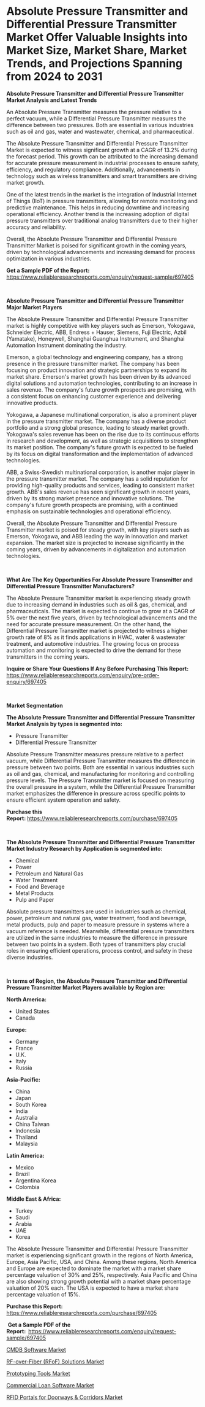 <p><h1>Absolute Pressure Transmitter and Differential Pressure Transmitter Market Offer Valuable Insights into Market Size, Market Share, Market Trends, and Projections Spanning from 2024 to 2031</h1></p><p><strong>Absolute Pressure Transmitter and Differential Pressure Transmitter Market Analysis and Latest Trends</strong></p>
<p><p>An Absolute Pressure Transmitter measures the pressure relative to a perfect vacuum, while a Differential Pressure Transmitter measures the difference between two pressures. Both are essential in various industries such as oil and gas, water and wastewater, chemical, and pharmaceutical.</p><p>The Absolute Pressure Transmitter and Differential Pressure Transmitter Market is expected to witness significant growth at a CAGR of 13.2% during the forecast period. This growth can be attributed to the increasing demand for accurate pressure measurement in industrial processes to ensure safety, efficiency, and regulatory compliance. Additionally, advancements in technology such as wireless transmitters and smart transmitters are driving market growth.</p><p>One of the latest trends in the market is the integration of Industrial Internet of Things (IIoT) in pressure transmitters, allowing for remote monitoring and predictive maintenance. This helps in reducing downtime and increasing operational efficiency. Another trend is the increasing adoption of digital pressure transmitters over traditional analog transmitters due to their higher accuracy and reliability.</p><p>Overall, the Absolute Pressure Transmitter and Differential Pressure Transmitter Market is poised for significant growth in the coming years, driven by technological advancements and increasing demand for process optimization in various industries.</p></p>
<p><strong>Get a Sample PDF of the Report:&nbsp;</strong> <a href="https://www.reliableresearchreports.com/enquiry/request-sample/697405">https://www.reliableresearchreports.com/enquiry/request-sample/697405</a></p>
<p>&nbsp;</p>
<p><strong>Absolute Pressure Transmitter and Differential Pressure Transmitter Major Market Players</strong></p>
<p><p>The Absolute Pressure Transmitter and Differential Pressure Transmitter market is highly competitive with key players such as Emerson, Yokogawa, Schneider Electric, ABB, Endress + Hauser, Siemens, Fuji Electric, Azbil (Yamatake), Honeywell, Shanghai Guanghua Instrument, and Shanghai Automation Instrument dominating the industry.</p><p>Emerson, a global technology and engineering company, has a strong presence in the pressure transmitter market. The company has been focusing on product innovation and strategic partnerships to expand its market share. Emerson's market growth has been driven by its advanced digital solutions and automation technologies, contributing to an increase in sales revenue. The company's future growth prospects are promising, with a consistent focus on enhancing customer experience and delivering innovative products.</p><p>Yokogawa, a Japanese multinational corporation, is also a prominent player in the pressure transmitter market. The company has a diverse product portfolio and a strong global presence, leading to steady market growth. Yokogawa's sales revenue has been on the rise due to its continuous efforts in research and development, as well as strategic acquisitions to strengthen its market position. The company's future growth is expected to be fueled by its focus on digital transformation and the implementation of advanced technologies.</p><p>ABB, a Swiss-Swedish multinational corporation, is another major player in the pressure transmitter market. The company has a solid reputation for providing high-quality products and services, leading to consistent market growth. ABB's sales revenue has seen significant growth in recent years, driven by its strong market presence and innovative solutions. The company's future growth prospects are promising, with a continued emphasis on sustainable technologies and operational efficiency.</p><p>Overall, the Absolute Pressure Transmitter and Differential Pressure Transmitter market is poised for steady growth, with key players such as Emerson, Yokogawa, and ABB leading the way in innovation and market expansion. The market size is projected to increase significantly in the coming years, driven by advancements in digitalization and automation technologies.</p></p>
<p>&nbsp;</p>
<p><strong>What Are The Key Opportunities For Absolute Pressure Transmitter and Differential Pressure Transmitter Manufacturers?</strong></p>
<p><p>The Absolute Pressure Transmitter market is experiencing steady growth due to increasing demand in industries such as oil & gas, chemical, and pharmaceuticals. The market is expected to continue to grow at a CAGR of 5% over the next five years, driven by technological advancements and the need for accurate pressure measurement. On the other hand, the Differential Pressure Transmitter market is projected to witness a higher growth rate of 8% as it finds applications in HVAC, water & wastewater treatment, and automotive industries. The growing focus on process automation and monitoring is expected to drive the demand for these transmitters in the coming years.</p></p>
<p><strong>Inquire or Share Your Questions If Any Before Purchasing This Report:</strong> <a href="https://www.reliableresearchreports.com/enquiry/pre-order-enquiry/697405">https://www.reliableresearchreports.com/enquiry/pre-order-enquiry/697405</a></p>
<p>&nbsp;</p>
<p><strong>Market Segmentation</strong></p>
<p><strong>The Absolute Pressure Transmitter and Differential Pressure Transmitter Market Analysis by types is segmented into:</strong></p>
<p><ul><li>Pressure Transmitter</li><li>Differential Pressure Transmitter</li></ul></p>
<p><p>Absolute Pressure Transmitter measures pressure relative to a perfect vacuum, while Differential Pressure Transmitter measures the difference in pressure between two points. Both are essential in various industries such as oil and gas, chemical, and manufacturing for monitoring and controlling pressure levels. The Pressure Transmitter market is focused on measuring the overall pressure in a system, while the Differential Pressure Transmitter market emphasizes the difference in pressure across specific points to ensure efficient system operation and safety.</p></p>
<p><strong>Purchase this Report:&nbsp;</strong><a href="https://www.reliableresearchreports.com/purchase/697405">https://www.reliableresearchreports.com/purchase/697405</a></p>
<p>&nbsp;</p>
<p><strong>The Absolute Pressure Transmitter and Differential Pressure Transmitter Market Industry Research by Application is segmented into:</strong></p>
<p><ul><li>Chemical</li><li>Power</li><li>Petroleum and Natural Gas</li><li>Water Treatment</li><li>Food and Beverage</li><li>Metal Products</li><li>Pulp and Paper</li></ul></p>
<p><p>Absolute pressure transmitters are used in industries such as chemical, power, petroleum and natural gas, water treatment, food and beverage, metal products, pulp and paper to measure pressure in systems where a vacuum reference is needed. Meanwhile, differential pressure transmitters are utilized in the same industries to measure the difference in pressure between two points in a system. Both types of transmitters play crucial roles in ensuring efficient operations, process control, and safety in these diverse industries.</p></p>
<p>&nbsp;</p>
<p><strong>In terms of Region, the Absolute Pressure Transmitter and Differential Pressure Transmitter Market Players available by Region are:</strong></p>
<p>
    <p> <strong> North America: </strong>
        <ul>
            <li>United States</li>
            <li>Canada</li>
        </ul>
        </p> 
    <p> <strong> Europe: </strong>
        <ul>
            <li>Germany</li>
            <li>France</li>
            <li>U.K.</li>
            <li>Italy</li>
            <li>Russia</li>
        </ul>
        </p> 
    <p> <strong> Asia-Pacific: </strong>
        <ul>
            <li>China</li>
            <li>Japan</li>
            <li>South Korea</li>
            <li>India</li>
            <li>Australia</li>
            <li>China Taiwan</li>
            <li>Indonesia</li>
            <li>Thailand</li>
            <li>Malaysia</li>
        </ul>
        </p> 
    <p> <strong> Latin America: </strong>
        <ul>
            <li>Mexico</li>
            <li>Brazil</li>
            <li>Argentina Korea</li>
            <li>Colombia</li>
        </ul>
        </p> 
    <p> <strong> Middle East & Africa: </strong>
        <ul>
            <li>Turkey</li>
            <li>Saudi</li>
            <li>Arabia</li>
            <li>UAE</li>
            <li>Korea</li>
        </ul>
    </p>
    </p>
<p><p>The Absolute Pressure Transmitter and Differential Pressure Transmitter market is experiencing significant growth in the regions of North America, Europe, Asia Pacific, USA, and China. Among these regions, North America and Europe are expected to dominate the market with a market share percentage valuation of 30% and 25%, respectively. Asia Pacific and China are also showing strong growth potential with a market share percentage valuation of 20% each. The USA is expected to have a market share percentage valuation of 15%.</p></p>
<p><strong>Purchase this Report: </strong><a href="https://www.reliableresearchreports.com/purchase/697405">https://www.reliableresearchreports.com/purchase/697405</a></p>
<p>&nbsp;<strong>Get a Sample PDF of the Report:&nbsp;&nbsp;</strong><a href="https://www.reliableresearchreports.com/enquiry/request-sample/697405">https://www.reliableresearchreports.com/enquiry/request-sample/697405</a></p>
<p><strong></strong></p>
<p><p><a href="https://medium.com/@serenaframi/cmdb-software-market-analysis-and-sze-forecasted-for-period-from-2024-to-2031-7006e830d93e">CMDB Software Market</a></p><p><a href="https://github.com/ChiragRP21/Market-Research-Report-List-3/blob/main/rf-over-fiber-rfof-solutions-market.md">RF-over-Fiber (RFoF) Solutions Market</a></p><p><a href="https://medium.com/@stephenstevens11/decoding-prototyping-tools-market-metrics-market-share-trends-and-growth-patterns-26c7f7903ab9">Prototyping Tools Market</a></p><p><a href="https://medium.com/@serenaframi/decoding-commercial-loan-software-market-metrics-market-share-trends-and-growth-patterns-ff1b2f766972">Commercial Loan Software Market</a></p><p><a href="https://github.com/Airanohannonzb68e5pb53oc1/Market-Research-Report-List-1/blob/main/rfid-portals-for-doorways-corridors-market.md">RFID Portals for Doorways & Corridors Market</a></p></p>